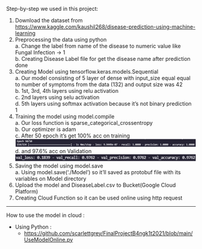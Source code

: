 Step-by-step we used in this project:
1. Download the dataset from https://www.kaggle.com/kaushil268/disease-prediction-using-machine-learning
2. Preprocessing the data using python </br>
a. Change the label from name of the disease to numeric value like Fungal Infection -> 1 </br>
b. Creating Disease Label file for get the disease name after prediction done
3. Creating Model using tensorflow.keras.models.Sequential </br>
a. Our model consisting of 5 layer of dense with input_size equal equal to number of symptoms from the data (132) and output size was 42 </br>
b. 1st, 3rd, 4th layers using relu activation </br>
c. 2nd layers using selu activation </br>
d. 5th layers using softmax activation because it’s not binary prediction </br>
1[](https://github.com/scarlettgrey/FinalProjectB4ngk1t2021/blob/main/Images/model.jpg)
4. Training the model using model.compile </br>
a. Our loss function is sparse_categorical_crossentropy </br>
b. Our optimizer is adam </br>
c. After 50 epoch it’s get 100% acc on training </br>
![](https://github.com/scarlettgrey/FinalProjectB4ngk1t2021/blob/main/Images/Acc.jpg)
d. and 97.6% acc on Validation </br>
![](https://github.com/scarlettgrey/FinalProjectB4ngk1t2021/blob/main/Images/valAcc.jpg)
5. Saving the model using model.save </br>
a. Using model.save(‘./Model’) so it’ll saved as protobuf file with its variables on Model directory
6. Upload the model and DiseaseLabel.csv to Bucket(Google Cloud Platform)
7. Creating Cloud Function so it can be used online using http request
--------------------------------------------------------------------------------------------------------
How to use the model in cloud : 
- Using Python : 
  - https://github.com/scarlettgrey/FinalProjectB4ngk1t2021/blob/main/UseModelOnline.py
